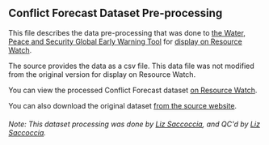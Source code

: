 ## Conflict Forecast Dataset Pre-processing
This file describes the data pre-processing that was done to [the Water, Peace and Security Global Early Warning Tool](https://waterpeacesecurity.org/info/methodology) for [display on Resource Watch](https://resourcewatch.org/data/explore/7b3e6674-9a1b-4e06-92e4-4548117aa59e).

The source provides the data as a csv file. This data file was not modified from the original version for display on Resource Watch.

You can view the processed Conflict Forecast dataset [on Resource Watch](https://resourcewatch.org/data/explore/7b3e6674-9a1b-4e06-92e4-4548117aa59e).

You can also download the original dataset [from the source website](https://waterpeacesecurity.org/map).

###### Note: This dataset processing was done by [Liz Saccoccia](https://www.wri.org/profile/liz-saccoccia), and QC'd by [Liz Saccoccia](https://www.wri.org/profile/liz-saccoccia).
